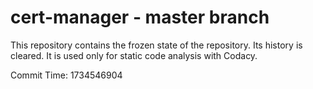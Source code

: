 # cert-manager - master branch

This repository contains the frozen state of the repository.
Its history is cleared. It is used only for static code
analysis with Codacy.

Commit Time: 1734546904